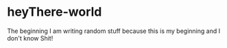 # heyThere-world
The beginning
I am writing random stuff because this is my beginning and I don't know Shit!
